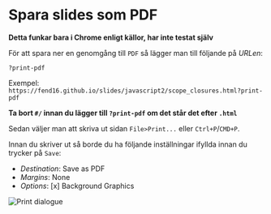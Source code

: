 # Spara slides som PDF

**Detta funkar bara i Chrome enligt källor, har inte testat själv**

För att spara ner en genomgång till `PDF` så lägger man till följande på _URLen_:

`?print-pdf`

Exempel:
`https://fend16.github.io/slides/javascript2/scope_closures.html?print-pdf` 

**Ta bort `#/` innan du lägger till `?print-pdf` om det står det efter `.html`**

Sedan väljer man att skriva ut sidan `File>Print...` eller `Ctrl+P`/`CMD+P`.

Innan du skriver ut så borde du ha följande inställningar ifyllda innan du trycker på `Save`:

* _Destination_: Save as PDF
* _Margins_: None
* _Options_: [x] Background Graphics

![Print dialogue](https://i.imgur.com/tbdpsn1.png)
